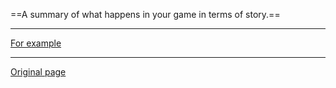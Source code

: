 
==A summary of what happens in your game in terms of story.==

--- 

[For example](https://www.notion.so/c6d4ae7eb9de49088de7d543aeed2d3b?v=ce151981760746bb9f8fc8f114983bea)

--- 

[Original page](https://glamorous-save-06a.notion.site/Narrative-summary-387644cbfe6a4a698fa2d799eb892ce1)